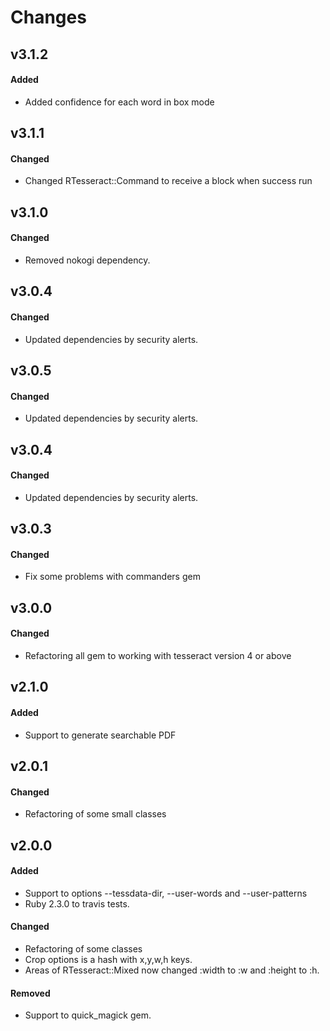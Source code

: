# Changes
## v3.1.2

#### Added

* Added confidence for each word in box mode

## v3.1.1

#### Changed

* Changed RTesseract::Command to receive a block when success run

## v3.1.0

#### Changed

* Removed nokogi dependency.

## v3.0.4

#### Changed

* Updated dependencies by security alerts.

## v3.0.5

#### Changed

* Updated dependencies by security alerts.

## v3.0.4

#### Changed

* Updated dependencies by security alerts.

## v3.0.3

#### Changed

* Fix some problems with commanders gem

## v3.0.0

#### Changed

* Refactoring all gem to working with tesseract version 4  or above

## v2.1.0

#### Added

* Support to generate searchable PDF

## v2.0.1

#### Changed

* Refactoring of some small classes

## v2.0.0

#### Added

* Support to options --tessdata-dir, --user-words and --user-patterns
* Ruby 2.3.0 to travis tests.

#### Changed

* Refactoring of some classes
* Crop options is a hash with x,y,w,h keys.
* Areas of RTesseract::Mixed now changed :width to :w and :height to :h.

#### Removed

* Support to quick_magick gem.
